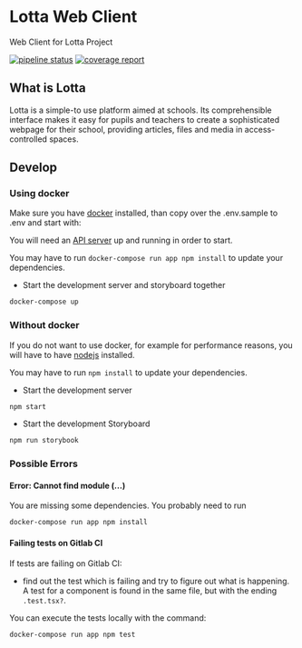# Lotta Web Client

Web Client for Lotta Project

[![pipeline status](https://gitlab.com/medienportal/api-server/badges/master/pipeline.svg)](https://gitlab.com/medienportal/api-server/commits/master)
[![coverage report](https://gitlab.com/medienportal/api-server/badges/master/coverage.svg)](https://gitlab.com/medienportal/api-server/commits/master)

## What is Lotta

Lotta is a simple-to use platform aimed at schools.
Its comprehensible interface makes it easy for pupils and teachers
to create a sophisticated webpage for their school,
providing articles, files and media in access-controlled spaces.

## Develop

### Using docker

Make sure you have [docker](https://www.docker.com/products/docker-desktop) installed,
than copy over the .env.sample to .env and start with:

You will need an [API server](https://gitlab.com/medienportal/api-server) up
and running in order to start.

You may have to run `docker-compose run app npm install` to update your dependencies.

- Start the development server and storyboard together

``` bash
docker-compose up
```

### Without docker

If you do not want to use docker, for example for performance reasons,
you will have to have [nodejs](https://nodejs.org) installed.

You may have to run `npm install` to update your dependencies.

- Start the development server

``` bash
npm start
```

- Start the development Storyboard

``` bash
npm run storybook
```

### Possible Errors

#### Error: Cannot find module (...)

You are missing some dependencies. You probably need to run

``` bash
docker-compose run app npm install
```

#### Failing tests on Gitlab CI

If tests are failing on Gitlab CI:

- find out the test which is failing and try to figure out what is happening.
A test for a component is found in the same file, but with the ending `.test.tsx?`.

You can execute the tests locally with the command:

``` bash
docker-compose run app npm test
```
